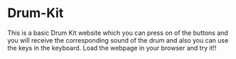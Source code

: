 # Drum-Kit
This is a basic Drum Kit website which you can press on of the buttons and you will receive the corresponding sound of the drum and also you can use the keys in the keyboard. Load the webpage in your browser and try it!!
